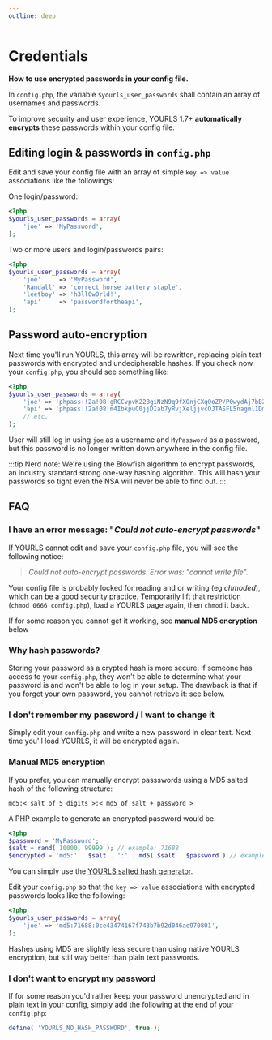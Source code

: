 ```yaml
---
outline: deep
---
```


# Credentials

**How to use encrypted passwords in your config file.**

In `config.php`, the variable `$yourls_user_passwords` shall contain an array of usernames and passwords.

To improve security and user experience, YOURLS 1.7+ **automatically encrypts** these passwords within your config file.

## Editing login & passwords in `config.php`

Edit and save your config file with an array of simple `key => value` associations like the followings:

One login/password:

```php
<?php
$yourls_user_passwords = array(
    'joe' => 'MyPassword',
);
```

Two or more users and login/passwords pairs:

```php
<?php
$yourls_user_passwords = array(
    'joe'     => 'MyPassword',
    'Randall' => 'correct horse battery staple',
    'leetboy' => 'h3ll0w0rld!',
    'api'     => 'passwordfortheapi',
);
```

## Password auto-encryption

Next time you'll run YOURLS, this array will be rewritten, replacing plain text passwords with encrypted and undecipherable hashes. If you check now your `config.php`, you should see something like:

```php
<?php
$yourls_user_passwords = array(
    'joe' => 'phpass:!2a!08!gRCCvpvK22BgiNzN9q9fXOnjCXqQoZP/P0wydAj7bB2',
    'api' => 'phpass:!2a!08!m4IbkpuC0jjDIab7yRvjXeljjvcOJTASFL5nagml1Dm',
    // etc.
);
```

User will still log in using `joe` as a username and `MyPassword` as a password, but this password is no longer written down anywhere in the config file.

:::tip Nerd note:
We're using the Blowfish algorithm to encrypt passwords, an industry standard strong one-way hashing algorithm. This will hash your passwords so tight even the NSA will never be able to find out.
:::

## FAQ

### I have an error message: "_Could not auto-encrypt passwords_"

If YOURLS cannot edit and save your `config.php` file, you will see the following notice:

> _Could not auto-encrypt passwords. Error was: "cannot write file"._

Your config file is probably locked for reading and or writing (eg _chmoded_), which can be a good security practice. Temporarily lift that restriction (`chmod 0666 config.php`), load a YOURLS page again, then `chmod` it back.

If for some reason you cannot get it working, see **manual MD5 encryption** below

### Why hash passwords?

Storing your password as a crypted hash is more secure: if someone has access to your `config.php`, they won't be able to determine what your password is and won't be able to log in your setup. The drawback is that if you forget your own password, you cannot retrieve it: see below.

### I don't remember my password / I want to change it

Simply edit your `config.php` and write a new password in clear text. Next time you'll load YOURLS, it will be encrypted again.

### Manual MD5 encryption

If you prefer, you can manually encrypt passswords using a MD5 salted hash of the following structure:

`md5:< salt of 5 digits >:< md5 of salt + password >`

A PHP example to generate an encrypted password would be:

```php
<?php
$password = 'MyPassword';
$salt = rand( 10000, 99999 ); // example: 71688
$encrypted = 'md5:' . $salt . ':' . md5( $salt . $password ) // example: md5:71688:0ce43474167f743b7b92d046ae970801
```

You can simply use the [YOURLS salted hash generator](https://yourls.org/md5).

Edit your `config.php` so that the `key => value` associations with encrypted passwords looks like the following:

```php
<?php
$yourls_user_passwords = array(
    'joe' => 'md5:71688:0ce43474167f743b7b92d046ae970801',
);
```

Hashes using MD5 are slightly less secure than using native YOURLS encryption, but still way better than plain text passwords.

### I don't want to encrypt my password

If for some reason you'd rather keep your password unencrypted and in plain text in your config, simply add the following at the end of your `config.php`:

```php
define( 'YOURLS_NO_HASH_PASSWORD', true );
```
